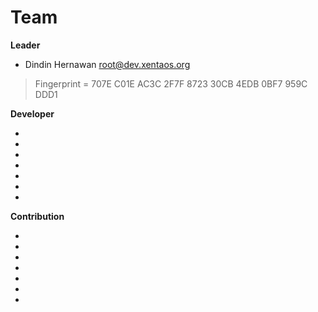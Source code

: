 # Team
**Leader**  
<!-- * Nama <E-Mail> -->
 *  Dindin Hernawan <root@dev.xentaos.org>  
> Fingerprint = 707E C01E AC3C 2F7F 8723  30CB 4EDB 0BF7 959C DDD1


**Developer**  
<!-- * Nama <E-Mail> -->
 *  
 *  
 *  
 *  
 *  
 *  
 *  

**Contribution**  
<!-- * Nama <E-Mail> -->
 *  
 *  
 *  
 *  
 *  
 *  
 *  
<!-- https://github.com/esc/reprepro/blob/master/docs/short-howto -->
